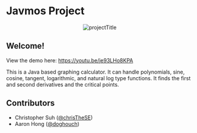 # Javmos Project
<p align="center">
 <img src="https://cdn.dawgy.pw/Screenshot%20%40%201555702930.png" alt="projectTitle">
</p>

## Welcome!

View the demo here: https://youtu.be/je93LHo8KPA

This is a Java based graphing calculator. It can handle polynomials, sine, cosine, tangent, logarithmic, and natural log type functions. It finds the first and second derivatives and the critical points.
## Contributors
- Christopher Suh ([@chrisTheSE](https://github.com/chrisTheSE))
- Aaron Hong ([@doghouch](https:/github.com/doghouch))
